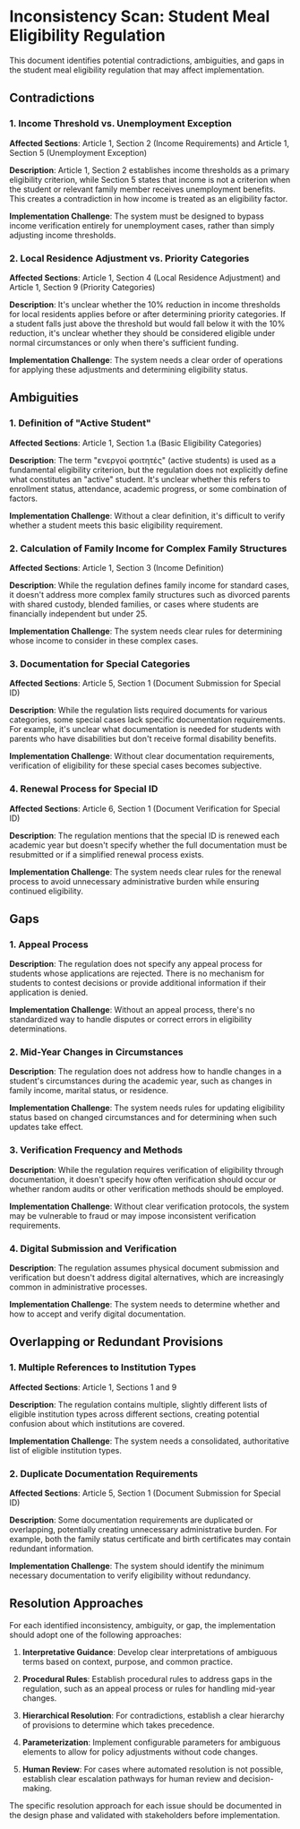 # Inconsistency Scan: Student Meal Eligibility Regulation

This document identifies potential contradictions, ambiguities, and gaps in the student meal eligibility regulation that may affect implementation.

## Contradictions

### 1. Income Threshold vs. Unemployment Exception

**Affected Sections**: Article 1, Section 2 (Income Requirements) and Article 1, Section 5 (Unemployment Exception)

**Description**: Article 1, Section 2 establishes income thresholds as a primary eligibility criterion, while Section 5 states that income is not a criterion when the student or relevant family member receives unemployment benefits. This creates a contradiction in how income is treated as an eligibility factor.

**Implementation Challenge**: The system must be designed to bypass income verification entirely for unemployment cases, rather than simply adjusting income thresholds.

### 2. Local Residence Adjustment vs. Priority Categories

**Affected Sections**: Article 1, Section 4 (Local Residence Adjustment) and Article 1, Section 9 (Priority Categories)

**Description**: It's unclear whether the 10% reduction in income thresholds for local residents applies before or after determining priority categories. If a student falls just above the threshold but would fall below it with the 10% reduction, it's unclear whether they should be considered eligible under normal circumstances or only when there's sufficient funding.

**Implementation Challenge**: The system needs a clear order of operations for applying these adjustments and determining eligibility status.

## Ambiguities

### 1. Definition of "Active Student"

**Affected Sections**: Article 1, Section 1.a (Basic Eligibility Categories)

**Description**: The term "ενεργοί φοιτητές" (active students) is used as a fundamental eligibility criterion, but the regulation does not explicitly define what constitutes an "active" student. It's unclear whether this refers to enrollment status, attendance, academic progress, or some combination of factors.

**Implementation Challenge**: Without a clear definition, it's difficult to verify whether a student meets this basic eligibility requirement.

### 2. Calculation of Family Income for Complex Family Structures

**Affected Sections**: Article 1, Section 3 (Income Definition)

**Description**: While the regulation defines family income for standard cases, it doesn't address more complex family structures such as divorced parents with shared custody, blended families, or cases where students are financially independent but under 25.

**Implementation Challenge**: The system needs clear rules for determining whose income to consider in these complex cases.

### 3. Documentation for Special Categories

**Affected Sections**: Article 5, Section 1 (Document Submission for Special ID)

**Description**: While the regulation lists required documents for various categories, some special cases lack specific documentation requirements. For example, it's unclear what documentation is needed for students with parents who have disabilities but don't receive formal disability benefits.

**Implementation Challenge**: Without clear documentation requirements, verification of eligibility for these special cases becomes subjective.

### 4. Renewal Process for Special ID

**Affected Sections**: Article 6, Section 1 (Document Verification for Special ID)

**Description**: The regulation mentions that the special ID is renewed each academic year but doesn't specify whether the full documentation must be resubmitted or if a simplified renewal process exists.

**Implementation Challenge**: The system needs clear rules for the renewal process to avoid unnecessary administrative burden while ensuring continued eligibility.

## Gaps

### 1. Appeal Process

**Description**: The regulation does not specify any appeal process for students whose applications are rejected. There is no mechanism for students to contest decisions or provide additional information if their application is denied.

**Implementation Challenge**: Without an appeal process, there's no standardized way to handle disputes or correct errors in eligibility determinations.

### 2. Mid-Year Changes in Circumstances

**Description**: The regulation does not address how to handle changes in a student's circumstances during the academic year, such as changes in family income, marital status, or residence.

**Implementation Challenge**: The system needs rules for updating eligibility status based on changed circumstances and for determining when such updates take effect.

### 3. Verification Frequency and Methods

**Description**: While the regulation requires verification of eligibility through documentation, it doesn't specify how often verification should occur or whether random audits or other verification methods should be employed.

**Implementation Challenge**: Without clear verification protocols, the system may be vulnerable to fraud or may impose inconsistent verification requirements.

### 4. Digital Submission and Verification

**Description**: The regulation assumes physical document submission and verification but doesn't address digital alternatives, which are increasingly common in administrative processes.

**Implementation Challenge**: The system needs to determine whether and how to accept and verify digital documentation.

## Overlapping or Redundant Provisions

### 1. Multiple References to Institution Types

**Affected Sections**: Article 1, Sections 1 and 9

**Description**: The regulation contains multiple, slightly different lists of eligible institution types across different sections, creating potential confusion about which institutions are covered.

**Implementation Challenge**: The system needs a consolidated, authoritative list of eligible institution types.

### 2. Duplicate Documentation Requirements

**Affected Sections**: Article 5, Section 1 (Document Submission for Special ID)

**Description**: Some documentation requirements are duplicated or overlapping, potentially creating unnecessary administrative burden. For example, both the family status certificate and birth certificates may contain redundant information.

**Implementation Challenge**: The system should identify the minimum necessary documentation to verify eligibility without redundancy.

## Resolution Approaches

For each identified inconsistency, ambiguity, or gap, the implementation should adopt one of the following approaches:

1. **Interpretative Guidance**: Develop clear interpretations of ambiguous terms based on context, purpose, and common practice.

2. **Procedural Rules**: Establish procedural rules to address gaps in the regulation, such as an appeal process or rules for handling mid-year changes.

3. **Hierarchical Resolution**: For contradictions, establish a clear hierarchy of provisions to determine which takes precedence.

4. **Parameterization**: Implement configurable parameters for ambiguous elements to allow for policy adjustments without code changes.

5. **Human Review**: For cases where automated resolution is not possible, establish clear escalation pathways for human review and decision-making.

The specific resolution approach for each issue should be documented in the design phase and validated with stakeholders before implementation.
